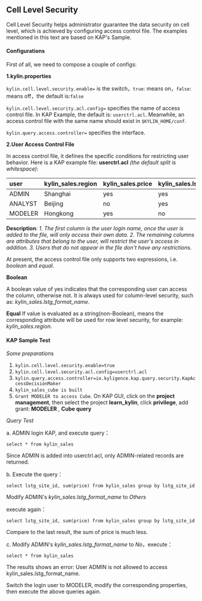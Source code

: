 ## Cell Level Security

Cell Level Security helps administrator guarantee the data security on cell level, which is achieved by configuring access control file. The examples mentioned in this text are based on KAP's Sample.

#### Configurations

First of all, we need to compose a couple of configs:

**1.kylin.properties**

```kylin.cell.level.security.enable=``` is the switch，```true```: means on，```false```: means off，the default is:```false```

```kylin.cell.level.security.acl.config=``` specifies the name of access control file. In KAP Example, the default is: ```userctrl.acl```. Meanwhile, an access control file with the same name should exist in ```$KYLIN_HOME/conf```.

```kylin.query.access.controller=``` specifies the interface.

**2.User Access Control File**

In access control file, it defines the specific conditions for restricting user behavior. Here is a KAP example file: **userctrl.acl** *(the default split is whitespace)*:

| **user** | **kylin_sales.region** | **kylin_sales.price** | **kylin_sales.lstg_format_name** |
| :------- | :--------------------- | :-------------------- | :------------------------------- |
| ADMIN    | Shanghai               | yes                   | yes                              |
| ANALYST  | Beijing                | no                    | yes                              |
| MODELER  | Hongkong               | yes                   | no                               |

**Description**: *1. The first column is the user login name, once the user is added to the file, will only access their own data. 2. The remaining columns are attributes that belong to the user, will restrict the user's access in addition. 3. Users that do not appear in the file don't have any restrictions.*

At present, the access control file only supports two expressions, i.e. *boolean* and *equal*.


**Boolean**

A boolean value of yes indicates that the corresponding user can access the column, otherwise not. It  is always used for column-level security, such as: *kylin_sales.lstg_format_name*.

**Equal**
If value is evaluated as a string(non-Boolean), means the corresponding attribute will be used for row level security, for example: *kylin_sales.region*.

#### KAP Sample Test

*Some preparation*s

1. ```kylin.cell.level.security.enable=true```
2. ```kylin.cell.level.security.acl.config=userctrl.acl```
3. ```kylin.query.access.controller=io.kyligence.kap.query.security.KapAccessDecisionMaker```
4. `kylin_sales_cube is built`
5. `Grant MODELER to access Cube`. On KAP GUI, click on the **project management**, then select the project **learn_kylin**, click **privilege**, add grant: **MODELER** , **Cube query**

*Query Test*

a. ADMIN login KAP, and execute query：

```select * from kylin_sales```

Since ADMIN is added into userctrl.acl, only ADMIN-related records are returned.

b. Execute the query：

```select lstg_site_id, sum(price) from kylin_sales group by lstg_site_id```

Modify ADMIN's *kylin_sales.lstg_format_name* to *Others*

execute again：

```select lstg_site_id, sum(price) from kylin_sales group by lstg_site_id```

Compare to the last result, the sum of price is much less.

c. Modify ADMIN's *kylin_sales.lstg_format_name* to *No*，execute：

```select * from kylin_sales```

The results shows an error: User ADMIN is not allowed to access kylin_sales.lstg_format_name.

Switch the login user to MODELER, modify the corresponding properties, then execute the above queries again.
